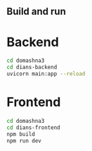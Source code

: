 ## Build and run
# Backend
```bash
cd domashna3
cd dians-backend
uvicorn main:app --reload
```
# Frontend
```bash
cd domashna3
cd dians-frontend
npm build
npm run dev
```
